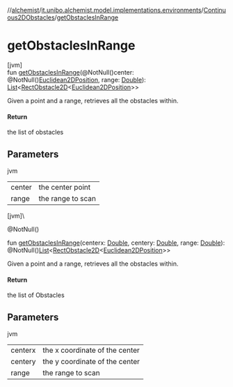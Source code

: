 //[alchemist](../../../index.md)/[it.unibo.alchemist.model.implementations.environments](../index.md)/[Continuous2DObstacles](index.md)/[getObstaclesInRange](get-obstacles-in-range.md)

# getObstaclesInRange

[jvm]\
fun [getObstaclesInRange](get-obstacles-in-range.md)(@NotNull()center: @NotNull()[Euclidean2DPosition](../../it.unibo.alchemist.model.implementations.positions/-euclidean2-d-position/index.md), range: [Double](https://kotlinlang.org/api/latest/jvm/stdlib/kotlin/-double/index.html)): [List](https://docs.oracle.com/javase/8/docs/api/java/util/List.html)<[RectObstacle2D](../../it.unibo.alchemist.model.implementations.obstacles/-rect-obstacle2-d/index.md)<[Euclidean2DPosition](../../it.unibo.alchemist.model.implementations.positions/-euclidean2-d-position/index.md)>>

Given a point and a range, retrieves all the obstacles within.

#### Return

the list of obstacles

## Parameters

jvm

| | |
|---|---|
| center | the center point |
| range | the range to scan |

[jvm]\

@NotNull()

fun [getObstaclesInRange](get-obstacles-in-range.md)(centerx: [Double](https://kotlinlang.org/api/latest/jvm/stdlib/kotlin/-double/index.html), centery: [Double](https://kotlinlang.org/api/latest/jvm/stdlib/kotlin/-double/index.html), range: [Double](https://kotlinlang.org/api/latest/jvm/stdlib/kotlin/-double/index.html)): @NotNull()[List](https://docs.oracle.com/javase/8/docs/api/java/util/List.html)<[RectObstacle2D](../../it.unibo.alchemist.model.implementations.obstacles/-rect-obstacle2-d/index.md)<[Euclidean2DPosition](../../it.unibo.alchemist.model.implementations.positions/-euclidean2-d-position/index.md)>>

Given a point and a range, retrieves all the obstacles within.

#### Return

the list of Obstacles

## Parameters

jvm

| | |
|---|---|
| centerx | the x coordinate of the center |
| centery | the y coordinate of the center |
| range | the range to scan |
